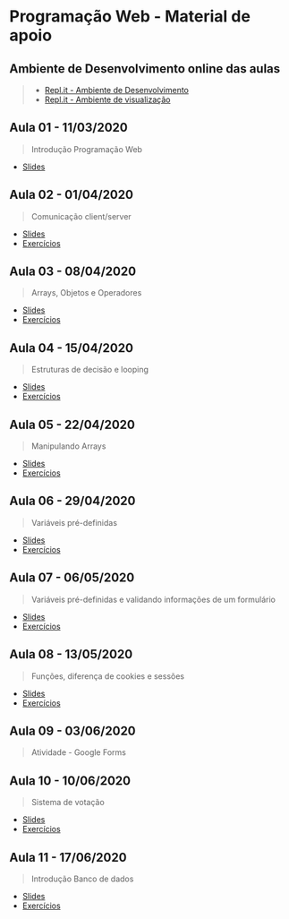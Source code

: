 # Programação Web - Material de apoio

## Ambiente de Desenvolvimento online das aulas

> - [Repl.it - Ambiente de Desenvolvimento](https://repl.it/@wagnerssouza/programacao-web)
> - [Repl.it - Ambiente de visualização](https://programacao-web.wagnerssouza.repl.co)

## Aula 01 - 11/03/2020

> Introdução Programação Web

- [Slides](https://github.com/wagnerssouza/uninove/tree/master/programacao-web/aula-01/Aula01-IntroducaoPHP.pdf)

## Aula 02 - 01/04/2020

> Comunicação client/server

- [Slides](https://github.com/wagnerssouza/uninove/tree/master/programacao-web/aula-02/Aula02-Comunicacao-client-server.pdf)
- [Exercícios](https://github.com/wagnerssouza/uninove/tree/master/programacao-web/aula-02)

## Aula 03 - 08/04/2020

> Arrays, Objetos e Operadores

- [Slides](https://github.com/wagnerssouza/uninove/tree/master/programacao-web/aula-03/Aula03-08_04_2020-Arrays-Objetos-Operadores.pdf)
- [Exercícios](https://github.com/wagnerssouza/uninove/tree/master/programacao-web/aula-03)

## Aula 04 - 15/04/2020

> Estruturas de decisão e looping

- [Slides](https://github.com/wagnerssouza/uninove/tree/master/programacao-web/aula-04/Aula04-15_04_2020-Estruturas-de-decisao-e-looping.pdf)
- [Exercícios](https://github.com/wagnerssouza/uninove/tree/master/programacao-web/aula-04)

## Aula 05 - 22/04/2020

> Manipulando Arrays

- [Slides](https://github.com/wagnerssouza/uninove/tree/master/programacao-web/aula-05/Aula05-22_04_2020-manipulacaoo_de_arrays.pdf)
- [Exercícios](https://github.com/wagnerssouza/uninove/tree/master/programacao-web/aula-05)

## Aula 06 - 29/04/2020

> Variáveis pré-definidas

- [Slides](https://github.com/wagnerssouza/uninove/tree/master/programacao-web/aula-06/Aula06-29_04_2020-variaveis-pre-definidas.pdf)
- [Exercícios](https://github.com/wagnerssouza/uninove/tree/master/programacao-web/aula-06)

## Aula 07 - 06/05/2020

> Variáveis pré-definidas e validando informações de um formulário

- [Slides](https://github.com/wagnerssouza/uninove/tree/master/programacao-web/aula-07/aula07_06_05_2020_resgatando_informacoes_de_formularios.pdf)
- [Exercícios](https://github.com/wagnerssouza/uninove/tree/master/programacao-web/aula-07)

## Aula 08 - 13/05/2020

> Funções, diferença de cookies e sessões

- [Slides](https://github.com/wagnerssouza/uninove/tree/master/programacao-web/aula-08/aula08_13_05_2020_funcoes_diferenca_de_cookies_e_sessoes.pdf)
- [Exercícios](https://github.com/wagnerssouza/uninove/tree/master/programacao-web/aula-08)

## Aula 09 - 03/06/2020

> Atividade - Google Forms

## Aula 10 - 10/06/2020

> Sistema de votação

- [Slides](https://github.com/wagnerssouza/uninove/tree/master/programacao-web/aula-10/Aula10_10_06_2020_Criacao_e_tratamento_de_cookies.pdf)
- [Exercícios](https://github.com/wagnerssouza/uninove/tree/master/programacao-web/aula-10)

## Aula 11 - 17/06/2020

> Introdução Banco de dados

- [Slides](https://github.com/wagnerssouza/uninove/tree/master/programacao-web/aula-11/Aula11_17_06_2020_Integrando_PHP_ao_Banco_de_Dados.pdf)
- [Exercícios](https://github.com/wagnerssouza/uninove/tree/master/programacao-web/aula-11)
